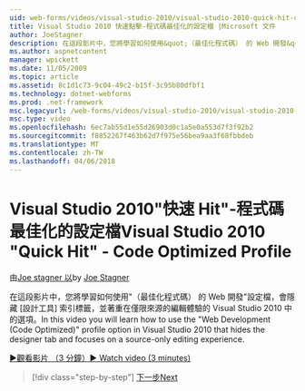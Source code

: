 ```yaml
---
uid: web-forms/videos/visual-studio-2010/visual-studio-2010-quick-hit-code-optimized-profile
title: Visual Studio 2010 快速點擊-程式碼最佳化的設定檔 |Microsoft 文件
author: JoeStagner
description: 在這段影片中，您將學習如何使用&quot;（最佳化程式碼） 的 Web 開發&quot;設定檔會隱藏 [設計工具] 索引標籤的 Visual Studio 2010 中的選項和...
ms.author: aspnetcontent
manager: wpickett
ms.date: 11/05/2009
ms.topic: article
ms.assetid: 8c1d1c73-9c04-49c2-b15f-3c95b80dfbf1
ms.technology: dotnet-webforms
ms.prod: .net-framework
msc.legacyurl: /web-forms/videos/visual-studio-2010/visual-studio-2010-quick-hit-code-optimized-profile
msc.type: video
ms.openlocfilehash: 6ec7ab55d1e55d26903d0c1a5e0a553d7f3f92b2
ms.sourcegitcommit: f8852267f463b62d7f975e56bea9aa3f68fbbdeb
ms.translationtype: MT
ms.contentlocale: zh-TW
ms.lasthandoff: 04/06/2018
---
```

<a name="visual-studio-2010-quick-hit---code-optimized-profile"></a><span data-ttu-id="29791-103">Visual Studio 2010"快速 Hit"-程式碼最佳化的設定檔</span><span class="sxs-lookup"><span data-stu-id="29791-103">Visual Studio 2010 "Quick Hit" - Code Optimized Profile</span></span>
====================
<span data-ttu-id="29791-104">由[Joe stagner 以](https://github.com/JoeStagner)</span><span class="sxs-lookup"><span data-stu-id="29791-104">by [Joe Stagner](https://github.com/JoeStagner)</span></span>

<span data-ttu-id="29791-105">在這段影片中，您將學習如何使用&quot;（最佳化程式碼） 的 Web 開發&quot;設定檔，會隱藏 [設計工具] 索引標籤，並著重在僅限來源的編輯體驗的 Visual Studio 2010 中的選項。</span><span class="sxs-lookup"><span data-stu-id="29791-105">In this video you will learn how to use the &quot;Web Development (Code Optimized)&quot; profile option in Visual Studio 2010 that hides the designer tab and focuses on a source-only editing experience.</span></span> 

[<span data-ttu-id="29791-106">&#9654;觀看影片 （3 分鐘）</span><span class="sxs-lookup"><span data-stu-id="29791-106">&#9654; Watch video (3 minutes)</span></span>](https://channel9.msdn.com/Blogs/ASP-NET-Site-Videos/visual-studio-2010-quick-hit-code-optimized-profile)

> [!div class="step-by-step"]
> [<span data-ttu-id="29791-107">下一步</span><span class="sxs-lookup"><span data-stu-id="29791-107">Next</span></span>](visual-studio-2010-quick-hit-code-search-view-hierarchy.md)
